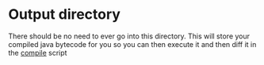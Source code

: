 # Output directory
There should be no need to ever go into this
directory. This will store your compiled java
bytecode for you so you can then execute it
and then diff it in the [compile](../compile_and_test) script
